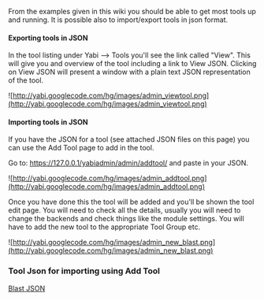 From the examples given in this wiki you should be able to get most tools up and running. It is possible also to import/export tools in json format.

#### Exporting tools in JSON ####
In the tool listing under Yabi --> Tools you'll see the link called "View". This will give you and overview of the tool including a link to View JSON. Clicking on View JSON will present a window with a plain text JSON representation of the tool.

![http://yabi.googlecode.com/hg/images/admin_viewtool.png](http://yabi.googlecode.com/hg/images/admin_viewtool.png)

#### Importing tools in JSON ####

If you have the JSON for a tool (see attached JSON files on this page) you can use the Add Tool page to add in the tool.

Go to: https://127.0.0.1/yabiadmin/admin/addtool/ and paste in your JSON.

![http://yabi.googlecode.com/hg/images/admin_addtool.png](http://yabi.googlecode.com/hg/images/admin_addtool.png)

Once you have done this the tool will be added and you'll be shown the tool edit page. You will need to check all the details, usually you will need to change the backends and check things like the module settings. You will have to add the new tool to the appropriate Tool Group etc.

![http://yabi.googlecode.com/hg/images/admin_new_blast.png](http://yabi.googlecode.com/hg/images/admin_new_blast.png)

### Tool Json for importing using Add Tool ###
[Blast JSON](http://yabi.googlecode.com/hg/json/blast.json)